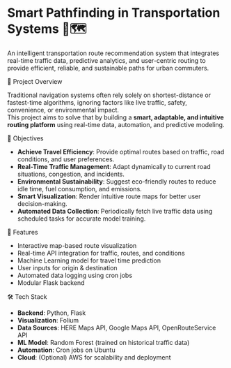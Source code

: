 # Smart Pathfinding in Transportation Systems 🚦🗺️

An intelligent transportation route recommendation system that integrates real-time traffic data, predictive analytics, and user-centric routing to provide efficient, reliable, and sustainable paths for urban commuters.

🚀 Project Overview

Traditional navigation systems often rely solely on shortest-distance or fastest-time algorithms, ignoring factors like live traffic, safety, convenience, or environmental impact.  
This project aims to solve that by building a **smart, adaptable, and intuitive routing platform** using real-time data, automation, and predictive modeling.

🎯 Objectives

- **Achieve Travel Efficiency**: Provide optimal routes based on traffic, road conditions, and user preferences.
- **Real-Time Traffic Management**: Adapt dynamically to current road situations, congestion, and incidents.
- **Environmental Sustainability**: Suggest eco-friendly routes to reduce idle time, fuel consumption, and emissions.
- **Smart Visualization**: Render intuitive route maps for better user decision-making.
- **Automated Data Collection**: Periodically fetch live traffic data using scheduled tasks for accurate model training.

🧠 Features

- Interactive map-based route visualization
- Real-time API integration for traffic, routes, and conditions
- Machine Learning model for travel time prediction
- User inputs for origin & destination
- Automated data logging using cron jobs
- Modular Flask backend

🛠️ Tech Stack

- **Backend**: Python, Flask
- **Visualization**: Folium
- **Data Sources**: HERE Maps API, Google Maps API, OpenRouteService API
- **ML Model**: Random Forest (trained on historical traffic data)
- **Automation**: Cron jobs on Ubuntu
- **Cloud**: (Optional) AWS for scalability and deployment
